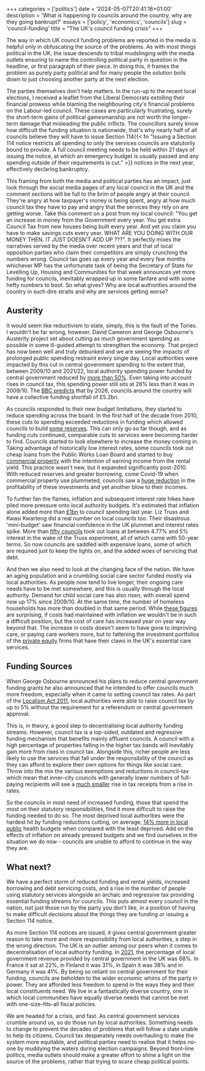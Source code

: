 +++
categories = ['politics']
date = '2024-05-07T20:41:16+01:00'
description = 'What is happening to councils around the country, why are they going bankrupt?'
essays = ['policy', 'economics', 'councils']
slug = 'council-funding'
title = "The UK's council funding crisis"
+++

The way in which UK council funding problems are reported in the media is helpful only in obfuscating the source of the problems. As with most things political in the UK, the issue descends to tribal mudslinging with the media outlets ensuring to name the controlling political party in question in the headline, or first paragraph of their piece. In doing this, it frames the problem as purely party political and for many people the solution boils down to just choosing another party at the next election.

The parties themselves don't help matters. In the run-up to the recent local elections, I received a leaflet from the Liberal Democrats extolling their financial prowess while blaming the neighbouring city's financial problems on the Labour-led council. These cases are particularly frustrating, surely the short-term gains of political gamesmanship are not worth the longer-term damage that misleading the public inflicts. The councillors surely know how difficult the funding situation is nationwide, that's why nearly half of all councils believe they will have to issue Section 114{{< fn "Issuing a Section 114 notice restricts all spending to only the services councils are statutorily bound to provide. A full council meeting needs to be held within 21 days of issuing the notice, at which an emergency budget is usually passed and any spending outside of their requirements is cut." >}} notices in the next year, effectively declaring bankruptcy.

This framing from both the media and political parties has an impact, just look through the social media pages of any local council in the UK and the comment sections will be full to the brim of people angry at their council. They're angry at how taxpayer's money is being spent, angry at how much council tax they have to pay and angry that the services they rely on are getting worse. Take this comment on a post from my local council: "You get an increase in money from the Government every year. You get extra Council Tax from new houses being built every year. And yet you claim you have to make savings cuts every year. WHAT ARE YOU DOING WITH OUR MONEY THEN. IT JUST DOESN'T ADD UP ???". It perfectly mixes the narratives served by the media over recent years and that of local opposition parties who claim their competitors are simply crunching the numbers wrong. Council tax goes up every year and every few months whichever MP has the unfortunate task of being the Secretary of State for Levelling Up, Housing and Communities for that week announces yet more funding for councils, inevitably wrapped up in some fanfare and with some hefty numbers to boot. So what gives? Why are local authorities around the country in such dire straits and why are services getting worse?

## Austerity
It would seem like reductivism to state, simply, this is the fault of the Tories. I wouldn't be far wrong, however. David Cameron and George Osbourne's Austerity project set about cutting as much government spending as possible in some ill-guided attempt to strengthen the economy. That project has now been well and truly debunked and we are seeing the impacts of prolonged public spending restraint every single day. Local authorities were impacted by this cut in central government spending to the extent that, between 2009/10 and 2021/22, local authority spending power funded by central government reduced by [more than 50%](https://www.nao.org.uk/wp-content/uploads/2021/11/The-local-government-finance-system-in-England-overview-and-challenges.pdf). Even taking into account rises in council tax, this spending power still sits at 26% less than it was in 2009/10. The [BBC predicts](https://www.bbc.co.uk/news/uk-66428191) that by 2026, councils around the country will have a collective funding shortfall of £5.2bn.

As councils responded to their new budget limitations, they started to reduce spending across the board. In the first half of the decade from 2010, these cuts to spending exceeded reductions in funding which allowed councils to build [some reserves](https://data.parliament.uk/writtenevidence/committeeevidence.svc/evidencedocument/housing-communities-and-local-government-committee/local-government-finance-and-the-2019-spending-review/written/99949.html). This can only go so far though, and as funding cuts continued, comparable cuts to services were becoming harder to find. Councils started to look elsewhere to increase the money coming in. Taking advantage of historically low interest rates, some councils took out cheap loans from the Public Works Loan Board and started to buy [commercial property](https://researchbriefings.files.parliament.uk/documents/CBP-8142/CBP-8142.pdf) with the intention of earning income from the rental yield. This practice wasn't new, but it expanded significantly post-2010. With reduced reserves and greater borrowing, come Covid-19 when commercial property use plummeted, councils saw a [huge reduction](https://www.theguardian.com/society/2020/jul/13/english-councils-rely-heavily-commercial-investments) in the profitability of these investments and yet another blow to their incomes.

To further fan the flames, inflation and subsequent interest rate hikes have piled more pressure onto local authority budgets. It's estimated that inflation alone added more than [£1bn](https://www.localgov.co.uk/Inflation-sees-councils-shortfall-climb-by-1bn/58194) to council spending last year. Liz Truss and Kwasi Kwarteng did a real number on local councils too. Their disastrous 'mini-budget' saw financial confidence in the UK plummet and interest rates spike. More than [fifty councils](https://www.theguardian.com/society/2024/feb/10/disastrous-truss-budget-forced-uk-councils-to-take-out-massive-loans-at-high-interest-rates?ref=mc.news) took out loans at between 4.77% and 5% interest in the wake of the Truss experiment, all of which came with 50-year terms. So now councils are saddled with expensive loans, some of which are required just to keep the lights on, and the added woes of servicing that debt.

And then we also need to look at the changing face of the nation. We have an aging population and a crumbling social care sector funded mostly via local authorities. As people now tend to live longer, their ongoing care needs have to be met somewhere, and this is usually through the local authority. Demand for child social care has also risen, with overall spend now up 17% since 2009/10. At the same time, the number of homeless households has more than doubled in that same period. While [these figures](https://www.nao.org.uk/wp-content/uploads/2021/11/The-local-government-finance-system-in-England-overview-and-challenges.pdf) are surprising, if costs had maintained with inflation we wouldn't be in such a difficult position, but the cost of care has increased year on year way beyond that. The increase in costs doesn't seem to have gone to improving care, or paying care workers more, but to fattening the investment portfolios of the [private equity](https://www.bbc.co.uk/news/uk-59504521) firms that have their claws in the UK's essential care services.

## Funding Sources
When George Osbourne announced his plans to reduce central government funding grants he also announced that he intended to offer councils much more freedom, especially when it came to setting council tax rates. As part of the [Localism Act 2011](https://www.legislation.gov.uk/ukpga/2011/20/contents/enacted), local authorities were able to raise council tax by up to 5% without the requirement for a referendum or central government approval.

This is, in theory, a good step to decentralising local authority funding streams. However, council tax is a lop-sided, outdated and regressive funding mechanism that benefits mainly affluent councils. A council with a high percentage of properties falling in the higher tax bands will inevitably gain more from rises in council tax. Alongside this, richer people are less likely to use the services that fall under the responsibility of the council as they can afford to explore their own options for things like social care. Throw into the mix the various exemptions and reductions in council-tax which mean that inner-city councils with generally lower numbers of full-paying recipients will see a [much smaller](https://ifs.org.uk/sites/default/files/output_url_files/7-What%2525E2%252580%252599s-happened-and-what%2525E2%252580%252599s-next-for-councils-.pdf) rise in tax receipts from a rise in rates.

So the councils in most need of increased funding, those that spend the most on their statutory responsibilities, find it more difficult to raise the funding needed to do so. The most deprived local authorities were the hardest hit by funding reductions cutting, on average, [14% more in local public](https://manchesteruniversitypress.co.uk/9781526173713/) health budgets when compared with the least deprived. Add on the effects of inflation on already pressed budgets and we find ourselves in the situation we do now - councils are unable to afford to continue in the way they are.

## What next?
We have a perfect storm of reduced funding and rental yields, increased borrowing and debt servicing costs, and a rise in the number of people using statutory services alongside an archaic and regressive tax providing essential funding streams for councils. This puts almost every council in the nation, not just those run by the party you don't like, in a position of having to make difficult decisions about the things they are funding or issuing a Section 114 notice.

As more Section 114 notices are issued, it gives central government greater reason to take more and more responsibility from local authorities, a step in the wrong direction. The UK is an outlier among our peers when it comes to decentralisation of local authority funding. In [2021](https://www.kdz.eu/en/news/blog/european-local-government-finances-and-local-autonomy), the percentage of local government revenue provided by central government in the UK was 68%. In France it sat at 22%, in Finland it was 31%, in Spain it was 38% and in Germany it was 41%. By being so reliant on central government for their funding, councils are beholden to the wider economic whims of the party in power. They are afforded less freedom to spend in the ways they and their local constituents need. We live in a fantastically diverse country, one in which local communities have equally diverse needs that cannot be met with one-size-fits-all fiscal policies.

We are headed for a crisis, and fast. As central government services crumble around us, so do those run by local authorities. Something needs to change to prevent the decades of problems that will follow a state unable to help its citizens. Council tax desperately needs overhauling to make the system more equitable, and political parties need to realise that it helps no-one by muddying the waters during election campaigns. Beyond front-line politics, media outlets should make a greater effort to shine a light on the source of the problems, rather that trying to score cheap political points.